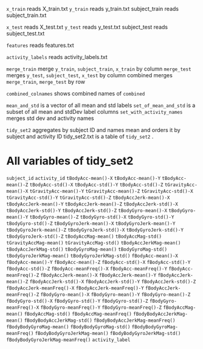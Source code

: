 `x_train` reads X_train.txt `y_train` reads y_train.txt subject_train reads subject_train.txt

`x_test` reads X_test.txt `y_test` reads y_test.txt subject_test reads subject_test.txt

`features` reads features.txt

`activity_labels` reads activity_labels.txt

`merge_train` merge `y_train`, `subject_train`, `x_train` by column `merge_test` merges `y_test`, `subject_test`, `x_test` by column combined merges `merge_train`, `merge_test` by row

`combined_colnames` shows combined names of `combined`

`mean_and_std` is a vector of all mean and std labels `set_of_mean_and_std` is a subset of all mean and stdDev label columns `set_with_activity_names` merges std dev and activity names

`tidy_set2` aggregates by subject ID and names mean and orders it by subject and activity ID tidy_set2.txt is a table of `tidy_set2` .

# All variables of tidy_set2

`subject_id`
`activity_id`
`tBodyAcc-mean()-X`
`tBodyAcc-mean()-Y`
`tBodyAcc-mean()-Z`
`tBodyAcc-std()-X`
`tBodyAcc-std()-Y`
`tBodyAcc-std()-Z`
`tGravityAcc-mean()-X`
`tGravityAcc-mean()-Y`
`tGravityAcc-mean()-Z`
`tGravityAcc-std()-X`
`tGravityAcc-std()-Y`
`tGravityAcc-std()-Z`
`tBodyAccJerk-mean()-X`
`tBodyAccJerk-mean()-Y`
`tBodyAccJerk-mean()-Z`
`tBodyAccJerk-std()-X`
`tBodyAccJerk-std()-Y`
`tBodyAccJerk-std()-Z`
`tBodyGyro-mean()-X`
`tBodyGyro-mean()-Y`
`tBodyGyro-mean()-Z`
`tBodyGyro-std()-X`
`tBodyGyro-std()-Y`
`tBodyGyro-std()-Z`
`tBodyGyroJerk-mean()-X`
`tBodyGyroJerk-mean()-Y`
`tBodyGyroJerk-mean()-Z`
`tBodyGyroJerk-std()-X`
`tBodyGyroJerk-std()-Y`
`tBodyGyroJerk-std()-Z`
`tBodyAccMag-mean()`
`tBodyAccMag-std()`
`tGravityAccMag-mean()`
`tGravityAccMag-std()`
`tBodyAccJerkMag-mean()`
`tBodyAccJerkMag-std()`
`tBodyGyroMag-mean()`
`tBodyGyroMag-std()`
`tBodyGyroJerkMag-mean()`
`tBodyGyroJerkMag-std()`
`fBodyAcc-mean()-X`
`fBodyAcc-mean()-Y`
`fBodyAcc-mean()-Z`
`fBodyAcc-std()-X`
`fBodyAcc-std()-Y`
`fBodyAcc-std()-Z`
`fBodyAcc-meanFreq()-X`
`fBodyAcc-meanFreq()-Y`
`fBodyAcc-meanFreq()-Z`
`fBodyAccJerk-mean()-X`
`fBodyAccJerk-mean()-Y`
`fBodyAccJerk-mean()-Z`
`fBodyAccJerk-std()-X`
`fBodyAccJerk-std()-Y`
`fBodyAccJerk-std()-Z`
`fBodyAccJerk-meanFreq()-X`
`fBodyAccJerk-meanFreq()-Y`
`fBodyAccJerk-meanFreq()-Z`
`fBodyGyro-mean()-X`
`fBodyGyro-mean()-Y`
`fBodyGyro-mean()-Z`
`fBodyGyro-std()-X`
`fBodyGyro-std()-Y`
`fBodyGyro-std()-Z`
`fBodyGyro-meanFreq()-X`
`fBodyGyro-meanFreq()-Y`
`fBodyGyro-meanFreq()-Z`
`fBodyAccMag-mean()`
`fBodyAccMag-std()`
`fBodyAccMag-meanFreq()`
`fBodyBodyAccJerkMag-mean()`
`fBodyBodyAccJerkMag-std()`
`fBodyBodyAccJerkMag-meanFreq()`
`fBodyBodyGyroMag-mean()`
`fBodyBodyGyroMag-std()`
`fBodyBodyGyroMag-meanFreq()`
`fBodyBodyGyroJerkMag-mean()`
`fBodyBodyGyroJerkMag-std()`
`fBodyBodyGyroJerkMag-meanFreq()`
`activity_label`
